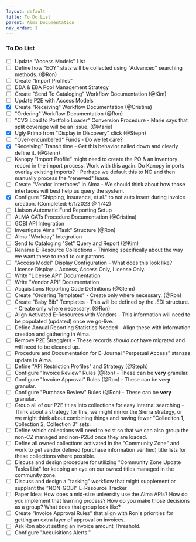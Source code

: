 ```yaml
---
layout: default
title: To Do List
parent: Alma Documentation
nav_order: 1
---
```


### To Do List

- [ ] Update "Access Models" List
- [ ] Define how "EOY" stats will be collected using "Advanced" searching methods. (@Ron)
- [ ] Create "Import Profiles"
- [ ] DDA & EBA Pool Management Strategy
- [ ] Create "Send To Cataloging" Workflow Documentation (@Kim)
- [ ] Update P2E with Access Models
- [x] Create "Receiving" Workflow Documentation (@Cristina)
- [ ] "Ordering" Workflow Documentation (@Ron)
- [ ] "CVG Load to Portfolio Loader" Conversion Procedure - Marie says that split coverage will be an issue. (@Marie)
- [x] Ugly Primo from "Display in Discovery" click (@Steph)
- [ ] "Over-encumbered" Funds - Do we let care?
- [x] "Receiving" Transit time  - Get this behavior nailed down and clearly define it. (@Glenn)
- [ ] Kanopy "Import Profile" might need to create the PO & an inventory record in the import process. Work with this again. Do Kanopy imports overlay existing imports? - Perhaps we default this to NO and then manually process the "renewed" lease.
- [ ] Create "Vendor Interfaces" in Alma - We should think about how those interfaces will best help us query the system.
- [x] Configure "Shipping, Insurance, et al." to not auto insert during invoice creation. (Completed: 6/1/2023 @ 1742)
- [ ] Liaison Automatic Fund Reporting Setup
- [ ] ALMA CATs Procedure Documentation (@Cristina)
- [ ] GOBI API Integration
- [ ] Investigate Alma "Task" Structure (@Ron)
- [ ] Alma "Workday" Integration
- [ ] Send to Cataloging "Set" Query and Report (@Kim)
- [ ] Rename E-Resource Collections - Thinking specifically about the way we want these to read to our patrons.
- [ ] "Access Model" Display Configuration - What does this look like? License Display + Access, Access Only, License Only.
- [ ] Write "License API" Documentation
- [ ] Write "Vendor API" Documentation 
- [ ] Acquisitions Reporting Code Definitions (@Glenn)
- [ ] Create "Ordering Templates" - Create only where necessary. (@Ron)
- [ ] Create "Baby Bib" Templates - This will be defined by the .EDI structure. - Create only where necessary. (@Ron)
- [ ] Align Activated E-Resources with Vendors - This information will need to be populated (updated) once we go-live.
- [ ] Define Annual Reporting Statistics Needed - Align these with information creation and gathering in Alma.
- [ ] Remove P2E Stragglers - These records *should not* have migrated and will need to be cleaned up.
- [ ] Procedure and Documentation for E-Journal "Perpetual Access" stanzas update in Alma.
- [ ] Define "API Restriction Profiles" and Strategy (@Steph)
- [ ] Configure "Invoice Review" Rules (@Ron) - These can be **very** granular.
- [ ] Configure "Invoice Approval" Rules (@Ron) - These can be **very** granular.
- [ ] Configure "Purchase Review" Rules (@Ron) - These can be **very** granular.
- [ ] Group all of our P2E titles into collections for easy internal searching - Think about a strategy for this, we might mirror the Sierra strategy, or we might think about combining things and having fewer "Colleciton 1, Collection 2, Collection 3" sets.
- [ ] Define which collections will need to exist so that we can also group the non-CZ managed and non-P2Ed once they are loaded.
- [ ] Define all owned collections activated in the "Community Zone" and work to get vendor defined (purchase information verified) title lists for these collections where possible.
- [ ] Discuss and design procedure for utilizing "Community Zone Update Tasks List" for keeping an eye on our owned titles managed in the community zone.
- [ ] Discuss and design a "tasking" workflow that might supplement or supplant the "NON-GOBI" E-Resource Tracker
- [ ] Paper Idea: How does a mid-size university use the Alma APIs? How do you implement that learning process? How do you make those decisions as a group? What does that group look like?
- [ ] Create "Invoice Approval Rules" that align with Ron's priorities for getting an extra layer of approval on invoices.
- [ ] Ask Ron about setting an invoice amount Threshold.
- [ ] Configure "Acquisitions Alerts."